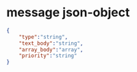 # message json-object

```json
{
    "type":"string",
    "text_body":"string",
    "array_body":"array",
    "priority":"string"
}
```
